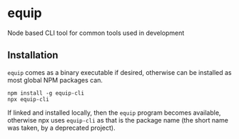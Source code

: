 # equip

Node based CLI tool for common tools used in development

## Installation

`equip` comes as a binary executable if desired, otherwise can be installed as most global NPM packages can.

```console
npm install -g equip-cli
npx equip-cli
```

If linked and installed locally, then the `equip` program becomes available, otherwise npx uses `equip-cli`
as that is the package name (the short name was taken, by a deprecated project).
